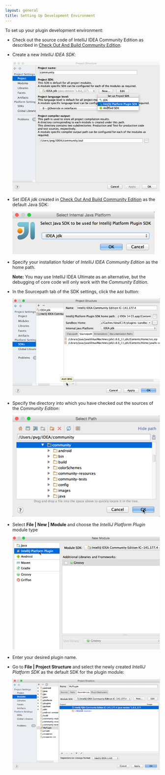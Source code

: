 ```yaml
---
layout: general
title: Setting Up Development Environment
---
```



To set up your plugin development environment:

*  Check out the source code of IntelliJ IDEA Community Edition as described in
   [Check Out And Build Community Edition](checkout_and_build_community.html).

*  Create a new *IntelliJ IDEA SDK*:

   ![Create IntelliJ IDEA SDK](img/create_intellij_idea_sdk.png)

*  Set *IDEA jdk* created in
   [Check Out And Build Community Edition](checkout_and_build_community.html)
   as the default Java SDK:

   ![Set IDEA JDK](img/set_idea_jdk.png)

*  Specify your installation folder of *IntelliJ IDEA Community Edition* as the home path.

   **Note:**
   You may use IntelliJ IDEA Ultimate as an alternative, but the debugging of core code will only work with the *Community Edition*.

*  In the Sourcepath tab of the SDK settings, click the ```Add``` button:

   ![Add Sourcepath](img/add_sourcepath.png)

*  Specify the directory into which you have checked out the sources of the *Community Edition*:

   ![Specify Source Paths](img/community_sources_directory.png)

*  Select **File \| New \| Module** and choose the *IntelliJ Platform Plugin* module type

   ![IntelliJ Platform Plugin Module](img/intellij_platform_plugin_module.png)

*  Enter your desired plugin name.

*  Go to **File \| Project Structure** and select the newly created *IntelliJ Platform SDK* as the default SDK for the plugin module:

   ![Set Plugin Module SDK](img/set_plugin_module_sdk.png)
